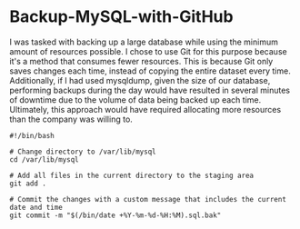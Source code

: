 # Backup-MySQL-with-GitHub
I was tasked with backing up a large database while using the minimum amount of resources possible. I chose to use Git for this purpose because it's a method that consumes fewer resources. This is because Git only saves changes each time, instead of copying the entire dataset every time. Additionally, if I had used mysqldump, given the size of our database, performing backups during the day would have resulted in several minutes of downtime due to the volume of data being backed up each time. Ultimately, this approach would have required allocating more resources than the company was willing to.
```
#!/bin/bash

# Change directory to /var/lib/mysql
cd /var/lib/mysql

# Add all files in the current directory to the staging area
git add .

# Commit the changes with a custom message that includes the current date and time
git commit -m "$(/bin/date +%Y-%m-%d-%H:%M).sql.bak"
```
